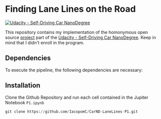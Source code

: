 # **Finding Lane Lines on the Road** 
[![Udacity - Self-Driving Car NanoDegree](https://s3.amazonaws.com/udacity-sdc/github/shield-carnd.svg)](http://www.udacity.com/drive)

This repository contains my implementation of the homonymous open source [project](https://github.com/udacity/CarND-LaneLines-P1/blob/master/P1.ipynb) part of the [Udacity - Self-Driving Car NanoDegree](http://www.udacity.com/drive). Keep in mind that I didn't enroll in the program.

Dependencies
---
To execute the pipeline, the following dependencies are necessary:

Installation
---
Clone the Github Repository and run each cell contained in the Jupiter Notebook `P1.ipynb`

```python
git clone https://github.com/IacopomC/CarND-LaneLines-P1.git
```
